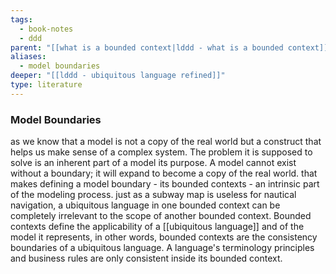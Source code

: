```yaml
---
tags:
  - book-notes
  - ddd
parent: "[[what is a bounded context|lddd - what is a bounded context]]"
aliases:
  - model boundaries
deeper: "[[lddd - ubiquitous language refined]]"
type: literature
---
```

### Model Boundaries

as we know that a model is not a copy of the real world but a construct that helps us make sense of a complex system. The problem it is supposed to solve is an inherent part of a model its purpose. A model cannot exist without a boundary; it will expand to become a copy of the real world. that makes defining a model boundary - its bounded contexts - an intrinsic part of the modeling process. 
just as a subway map is useless for nautical navigation, a ubiquitous language in one bounded context can be completely irrelevant to the scope of another bounded context.
Bounded contexts define the applicability of a [[ubiquitous language]] and of the model it represents, in other words, bounded contexts are the consistency boundaries of a ubiquitous language. A language's terminology principles and business rules are only consistent inside its bounded context.